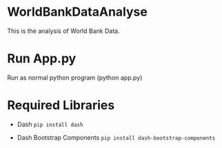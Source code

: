 # WorldBankDataAnalyse
This is the analysis of World Bank Data. 

# Run App.py
Run as normal python program (python app.py)


# Required Libraries

- Dash
`pip install dash`


- Dash Bootstrap Components
`pip install dash-bootstrap-components`
